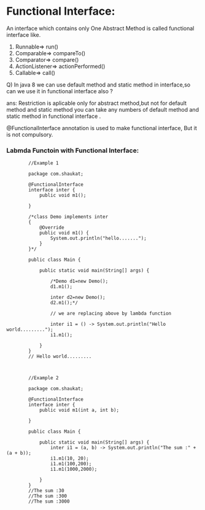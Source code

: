 # Functional Interface:

An interface which contains only One Abstract Method is called functional interface like.  

1. Runnable=>   run()
2. Comparable=> compareTo()
3. Comparator=> compare()
4. ActionListener=> actionPerformed()
5. Callable=> call()

Q) In java 8 we can use default method and static method in interface,so can we use it in functional interface also ?  

ans: Restriction is aplicable only for abstract method,but not for default method and static method you can take any numbers of default method and static method in functional interface .

@FunctionalInterface annotation is used to make functional interface, But it is not compulsory.

### Labmda Functoin with Functional Interface:
        
            //Example 1
            
            package com.shaukat;

            @FunctionalInterface
            interface inter {
                public void m1();

            }

            /*class Demo implements inter
            {
                @Override
                public void m1() {
                    System.out.println("hello.......");
                }
            }*/

            public class Main {

                public static void main(String[] args) {

                    /*Demo d1=new Demo();
                    d1.m1();

                    inter d2=new Demo();
                    d2.m1();*/

                    // we are replacing above by lambda function

                    inter i1 = () -> System.out.println("Hello world.........");
                    i1.m1();

                }
            }
            // Hello world.........        
            
            
            
            //Example 2
           
            package com.shaukat;

            @FunctionalInterface
            interface inter {
                public void m1(int a, int b);

            }

            public class Main {

                public static void main(String[] args) {
                    inter i1 = (a, b) -> System.out.println("The sum :" + (a + b));
                    i1.m1(10, 20);
                    i1.m1(100,200);
                    i1.m1(1000,2000);

                }
            }
            //The sum :30
            //The sum :300
            //The sum :3000
